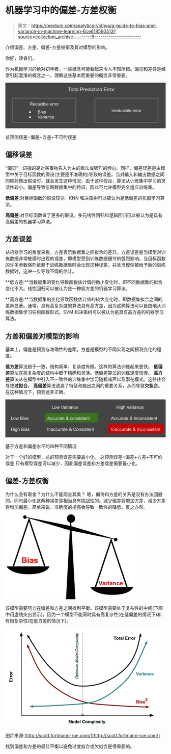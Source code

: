 # 机器学习中的偏差-方差权衡

> 原文：<https://medium.com/analytics-vidhya/a-guide-to-bias-and-variance-in-machine-learning-6ce618590513?source=collection_archive---------9----------------------->

介绍偏差、方差、偏差-方差权衡及其对模型的影响。

你好，读者们，

作为机器学习的绝对初学者，一些概念可能看起来令人不知所措。偏见和差异是经常引起混淆的概念之一。理解这些基本而重要的概念非常重要。

![](img/fbcf5a6b20e26a374c7815b60d7be83b.png)

总预测误差=偏差+方差+不可约误差

## 偏移误差

“偏见”一词指的是对某事物先入为主的看法或强烈的倾向。同样，偏差误差是由模型中关于目标函数的假设(主要是不准确的)导致的误差。当对输入和输出数据之间的映射做出假设时，就会发生这种情况，由于这种假设，算法从训练集中学习的灵活性较小。偏差导致忽略数据集中的特征，因此不允许模型完全适应训练集。

**低偏差**:对目标函数的假设较少。KNN 和决策树可以被认为是低偏差的机器学习算法。

**高偏差**:对目标函数做了更多的假设。多元线性回归和逻辑回归可以被认为是具有高偏差的机器学习算法。

## 方差误差

从机器学习的角度来看，方差表示数据集之间拟合的差异。方差误差是当模型对训练数据非常敏感时出现的误差，即模型受到训练数据细节的强烈影响。当目标函数的许多参数强烈依赖于训练数据集时会出现这种误差，并且当模型被给予新的训练数据时，这进一步导致不同的估计。

**低方差:**当数据集的变化导致函数估计值的微小变化时，即不同数据集的拟合变化不大。线性回归可以被认为是一种低方差的机器学习算法。

**高方差:**当数据集的变化导致函数估计值的较大变化时，即数据集拟合之间的差异显著。通常，具有高复杂度的算法具有高方差，因为这种算法可以自由地从训练数据集学习任何函数形式。SVM 和决策树可以被认为是具有高方差的机器学习算法。

## 方差和偏差对模型的影响

基本上，偏差是预测与准确性的差距，方差是模型的不同实现之间预测变化的程度。

**低方差**算法趋于一致，结构简单，复杂度有限。这样的算法训练起来更快。
**低偏差**算法在高复杂度的结构中趋于精确和灵活。低偏差算法的训练速度较慢。
**高方差**算法从在模型中引入不一致性的训练集中学习随机噪声以及潜在模式。这往往会导致**过拟合**。
**高偏差**算法遗漏了特征和输出之间的重要关系，从而导致**欠拟合**。在这种情况下，预测远非正确。

![](img/1afbd00bea2ac0f148606fd0da163121.png)

基于方差和偏差水平的四种不同情况

对于一个好的模型，总的预测误差需要最小化。
总预测误差=偏差+方差+不可约误差
只有模型误差可以减少，因此偏差误差和方差误差需要最小化。

## 偏差-方差权衡

为什么会有取舍？为什么不能两全其美？
嗯，偏倚和方差的关系是没有办法回避的。同时最小化这两种误差是相当具有挑战性的。减少偏差将增加方差，减少方差将增加偏差。简单来说，准确度的提高会导致一致性的降低，反之亦然。

![](img/8d98318f3cc2cfcdadad9bbe8a3be5c2.png)

该模型需要努力在偏差和方差之间找到平衡。该模型需要处于复杂性的中间(下图中用虚线突出显示)，因为一个模型不能同时具有高复杂性(在低偏差的情况下)和有限复杂性(在低方差的情况下)。

![](img/9b85f20dbdd2e3892bd7f27f33b71587.png)

图片来源:[http://scott.fortmann-roe.com/](http://scott.fortmann-roe.com/)

找到偏差和方差的最佳平衡以避免过度拟合或欠拟合是很重要的。